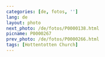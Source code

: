 ```yaml
---
categories: [de, fotos, '']
lang: de
layout: photo
next_photo: /de/fotos/P0000138.html
picname: P0000267
prev_photo: /de/fotos/P0000266.html
tags: [Hottentotten Church]
---
```

